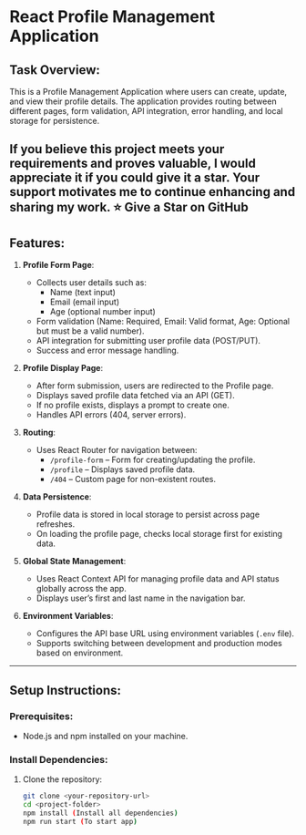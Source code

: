 # React Profile Management Application

## Task Overview:
This is a Profile Management Application where users can create, update, and view their profile details. The application provides routing between different pages, form validation, API integration, error handling, and local storage for persistence.

If you believe this project meets your requirements and proves valuable, I would appreciate it if you could give it a star. Your support motivates me to continue enhancing and sharing my work.
⭐ Give a Star on GitHub
---

## Features:
1. **Profile Form Page**:
   - Collects user details such as:
     - Name (text input)
     - Email (email input)
     - Age (optional number input)
   - Form validation (Name: Required, Email: Valid format, Age: Optional but must be a valid number).
   - API integration for submitting user profile data (POST/PUT).
   - Success and error message handling.

2. **Profile Display Page**:
   - After form submission, users are redirected to the Profile page.
   - Displays saved profile data fetched via an API (GET).
   - If no profile exists, displays a prompt to create one.
   - Handles API errors (404, server errors).

3. **Routing**:
   - Uses React Router for navigation between:
     - `/profile-form` – Form for creating/updating the profile.
     - `/profile` – Displays saved profile data.
     - `/404` – Custom page for non-existent routes.

4. **Data Persistence**:
   - Profile data is stored in local storage to persist across page refreshes.
   - On loading the profile page, checks local storage first for existing data.

5. **Global State Management**:
   - Uses React Context API for managing profile data and API status globally across the app.
   - Displays user’s first and last name in the navigation bar.

6. **Environment Variables**:
   - Configures the API base URL using environment variables (`.env` file).
   - Supports switching between development and production modes based on environment.

---

## Setup Instructions:

### Prerequisites:
- Node.js and npm installed on your machine.

### Install Dependencies:
1. Clone the repository:
   ```bash
   git clone <your-repository-url>
   cd <project-folder>
   npm install (Install all dependencies)
   npm run start (To start app)
